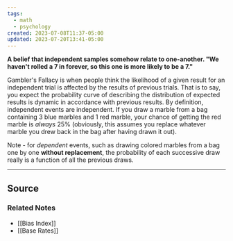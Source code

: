 ```yaml
---
tags:
  - math
  - psychology
created: 2023-07-08T11:37-05:00
updated: 2023-07-20T13:41-05:00
---
```

**A belief that independent samples somehow relate to one-another. "We haven't rolled a 7 in forever, so this one is more likely to be a 7."**

Gambler's Fallacy is when people think the likelihood of a given result for an independent trial is affected by the results of previous trials. That is to say, you expect the probability curve of describing the distribution of expected results is dynamic in accordance with previous results. By definition, independent events are independent. If you draw a marble from a bag containing 3 blue marbles and 1 red marble, your chance of getting the red marble is *always* 25% (obviously, this assumes you replace whatever marble you drew back in the bag after having drawn it out).

Note - for *dependent* events, such as drawing colored marbles from a bag one by one **without replacement**, the probability of each successive draw really is a function of all the previous draws.

---

## Source


### Related Notes
- [[Bias Index]] 
- [[Base Rates]]